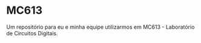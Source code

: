 # MC613
Um repositório para eu e minha equipe utilizarmos em MC613 - Laboratório de Circuitos Digitais.
